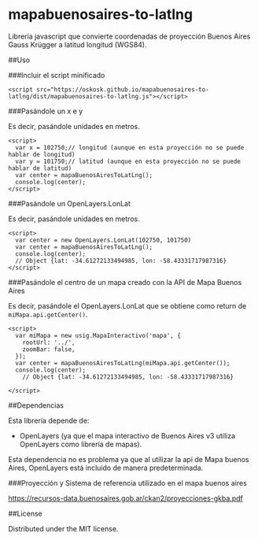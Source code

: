 mapabuenosaires-to-latlng
=========================

Librería javascript que convierte coordenadas de proyección Buenos Aires Gauss Krügger a latitud longitud (WGS84).

##Uso

###Incluir el script minificado

```
<script src="https://oskosk.github.io/mapabuenosaires-to-latlng/dist/mapabuenosaires-to-latlng.js"></script>
``` 

###Pasándole un x e y 

Es decir, pasándole unidades en metros.

```
<script>
  var x = 102750;// longitud (aunque en esta proyección no se puede hablar de longitud)
  var y = 101750;// latitud (aunque en esta proyección no se puede hablar de latitud)
  var center = mapaBuenosAiresToLatLng();
  console.log(center);
</script>
```

###Pasándole un OpenLayers.LonLat

Es decir, pasándole unidades en metros.

```
<script>
  var center = new OpenLayers.LonLat(102750, 101750)
  var center = mapaBuenosAiresToLatLng();
  console.log(center);
  // Object {lat: -34.61272133494985, lon: -58.43331717987316}
</script>
```

###Pasándole el centro de un mapa creado con la API de Mapa Buenos Aires

Es decir, pasándole el OpenLayers.LonLat que se obtiene como return de `miMapa.api.getCenter()`.

```
<script>
  var miMapa = new usig.MapaInteractivo('mapa', {
    rootUrl: '../',
    zoomBar: false,
  });
  var center = mapaBuenosAiresToLatLng(miMapa.api.getCenter());
  console.log(center);
    // Object {lat: -34.61272133494985, lon: -58.43331717987316}

</script>
```

##Dependencias

Esta librería depende de:

* OpenLayers (ya que el mapa interactivo de Buenos Aires v3 utiliza OpenLayers como librería de mapas).

Esta dependencia no es problema ya que al utilizar la api de Mapa buenos Aires, OpenLayers está incluido de manera predeterminada.

###Proyección y Sistema de referencia utilizado en el mapa buenos aires

https://recursos-data.buenosaires.gob.ar/ckan2/proyecciones-gkba.pdf

##License

Distributed under the MIT license.